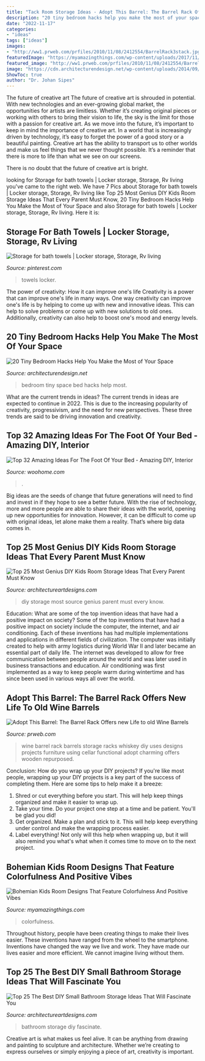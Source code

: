 ```yaml
---
title: "Tack Room Storage Ideas - Adopt This Barrel: The Barrel Rack Offers New Life To Old Wine Barrels"
description: "20 tiny bedroom hacks help you make the most of your space"
date: "2022-11-17"
categories:
- "ideas"
tags: ["ideas"]
images:
- "http://ww1.prweb.com/prfiles/2010/11/08/2412554/BarrelRack3stack.jpg"
featuredImage: "https://myamazingthings.com/wp-content/uploads/2017/11/bohemian-kids-room-11-.jpg"
featured_image: "http://ww1.prweb.com/prfiles/2010/11/08/2412554/BarrelRack3stack.jpg"
image: "https://cdn.architecturendesign.net/wp-content/uploads/2014/09/brilliant-ideas-for-tiny-bedroom-3.jpg"
ShowToc: true
author: "Dr. Johan Sipes"
---
```



The future of creative art
The future of creative art is shrouded in potential. With new technologies and an ever-growing global market, the opportunities for artists are limitless. Whether it’s creating original pieces or working with others to bring their vision to life, the sky is the limit for those with a passion for creative art.
As we move into the future, it’s important to keep in mind the importance of creative art. In a world that is increasingly driven by technology, it’s easy to forget the power of a good story or a beautiful painting. Creative art has the ability to transport us to other worlds and make us feel things that we never thought possible. It’s a reminder that there is more to life than what we see on our screens.

There is no doubt that the future of creative art is bright.

	

		
looking for Storage for bath towels | Locker storage, Storage, Rv living you've came to the right web. We have 7 Pics about Storage for bath towels | Locker storage, Storage, Rv living like Top 25 Most Genius DIY Kids Room Storage Ideas That Every Parent Must Know, 20 Tiny Bedroom Hacks Help You Make the Most of Your Space and also Storage for bath towels | Locker storage, Storage, Rv living. Here it is:
		
    
## Storage For Bath Towels | Locker Storage, Storage, Rv Living

<img loading=lazy src="https://i.pinimg.com/736x/ad/96/61/ad966105b0fe61a72472937005edb45f--bath-towels-rv.jpg" onerror="this.onerror=null;this.src='https://tse3.mm.bing.net/th?id=OIP.rZi5h_AbG6uw2_RVq1K2BQHaJ4&amp;pid=15.1';" alt="Storage for bath towels | Locker storage, Storage, Rv living">

_Source: pinterest.com_

>towels locker. 

	

The power of creativity: How it can improve one's life
Creativity is a power that can improve one's life in many ways. One way creativity can improve one's life is by helping to come up with new and innovative ideas. This can help to solve problems or come up with new solutions to old ones. Additionally, creativity can also help to boost one's mood and energy levels.

    
## 20 Tiny Bedroom Hacks Help You Make The Most Of Your Space

<img loading=lazy src="https://cdn.architecturendesign.net/wp-content/uploads/2014/09/brilliant-ideas-for-tiny-bedroom-3.jpg" onerror="this.onerror=null;this.src='https://tse2.mm.bing.net/th?id=OIP.NwGbqJJzj9FTGxzvawxOUgHaKu&amp;pid=15.1';" alt="20 Tiny Bedroom Hacks Help You Make the Most of Your Space">

_Source: architecturendesign.net_

>bedroom tiny space bed hacks help most. 

	

What are the current trends in ideas?
The current trends in ideas are expected to continue in 2022. This is due to the increasing popularity of creativity, progressivism, and the need for new perspectives. These three trends are said to be driving innovation and creativity.

    
## Top 32 Amazing Ideas For The Foot Of Your Bed - Amazing DIY, Interior

<img loading=lazy src="https://www.woohome.com/wp-content/uploads/2016/01/foot-of-the-bed-21.jpg" onerror="this.onerror=null;this.src='https://tse1.mm.bing.net/th?id=OIP.WdG3WzhjuZzG9Tv89AyU5AHaLK&amp;pid=15.1';" alt="Top 32 Amazing Ideas For The Foot Of Your Bed - Amazing DIY, Interior">

_Source: woohome.com_

>. 

	

Big ideas are the seeds of change that future generations will need to find and invest in if they hope to see a better future. With the rise of technology, more and more people are able to share their ideas with the world, opening up new opportunities for innovation. However, it can be difficult to come up with original ideas, let alone make them a reality. That’s where big data comes in.

    
## Top 25 Most Genius DIY Kids Room Storage Ideas That Every Parent Must Know

<img loading=lazy src="https://www.architectureartdesigns.com/wp-content/uploads/2015/01/421.jpg" onerror="this.onerror=null;this.src='https://tse3.mm.bing.net/th?id=OIP.tI-vfasP4o7e0wUcN2FZMAHaJ4&amp;pid=15.1';" alt="Top 25 Most Genius DIY Kids Room Storage Ideas That Every Parent Must Know">

_Source: architectureartdesigns.com_

>diy storage most source genius parent must every know. 

	

Education: What are some of the top invention ideas that have had a positive impact on society?
Some of the top inventions that have had a positive impact on society include the computer, the internet, and air conditioning. Each of these inventions has had multiple implementations and applications in different fields of civilization. The computer was initially created to help with army logistics during World War II and later became an essential part of daily life. The internet was developed to allow for free communication between people around the world and was later used in business transactions and education. Air conditioning was first implemented as a way to keep people warm during wintertime and has since been used in various ways all over the world.

    
## Adopt This Barrel: The Barrel Rack Offers New Life To Old Wine Barrels

<img loading=lazy src="http://ww1.prweb.com/prfiles/2010/11/08/2412554/BarrelRack3stack.jpg" onerror="this.onerror=null;this.src='https://tse3.mm.bing.net/th?id=OIP.x4J0paAtpbAdLLTkR9hObAHaLJ&amp;pid=15.1';" alt="Adopt This Barrel: The Barrel Rack Offers new Life to old Wine Barrels">

_Source: prweb.com_

>wine barrel rack barrels storage racks whiskey diy uses designs projects furniture using cellar functional adopt charming offers wooden repurposed. 

	

Conclusion: How do you wrap up your DIY projects?
If you're like most people, wrapping up your DIY projects is a key part of the success of completing them. Here are some tips to help make it a breeze:
1) Shred or cut everything before you start. This will help keep things organized and make it easier to wrap up.
2) Take your time. Do your project one step at a time and be patient. You'll be glad you did!
3) Get organized. Make a plan and stick to it. This will help keep everything under control and make the wrapping process easier.
4) Label everything! Not only will this help when wrapping up, but it will also remind you what's what when it comes time to move on to the next project.

    
## Bohemian Kids Room Designs That Feature Colorfulness And Positive Vibes

<img loading=lazy src="https://myamazingthings.com/wp-content/uploads/2017/11/bohemian-kids-room-11-.jpg" onerror="this.onerror=null;this.src='https://tse1.mm.bing.net/th?id=OIP.Xw5Tit_hm-tsG90D81qTUgHaK2&amp;pid=15.1';" alt="Bohemian Kids Room Designs That Feature Colorfulness And Positive Vibes">

_Source: myamazingthings.com_

>colorfulness. 

	

Throughout history, people have been creating things to make their lives easier. These inventions have ranged from the wheel to the smartphone. Inventions have changed the way we live and work. They have made our lives easier and more efficient. We cannot imagine living without them.

    
## Top 25 The Best DIY Small Bathroom Storage Ideas That Will Fascinate You

<img loading=lazy src="https://www.architectureartdesigns.com/wp-content/uploads/2015/01/99-630x840.jpg" onerror="this.onerror=null;this.src='https://tse2.mm.bing.net/th?id=OIP.3Lfe5Ayc1Bti37XksdQU-wHaJ4&amp;pid=15.1';" alt="Top 25 The Best DIY Small Bathroom Storage Ideas That Will Fascinate You">

_Source: architectureartdesigns.com_

>bathroom storage diy fascinate. 

	

Creative art is what makes us feel alive. It can be anything from drawing and painting to sculpture and architecture. Whether we’re creating to express ourselves or simply enjoying a piece of art, creativity is important.

